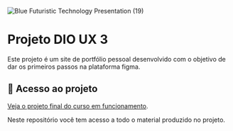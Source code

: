 
![Blue Futuristic Technology Presentation (19)](https://github.com/lshv04/uxdio3/assets/169161949/3b6062a6-4ee5-4d30-8800-7e822a4dfd71)


# Projeto DIO UX 3

Este projeto é um site de portfólio pessoal desenvolvido com o objetivo de dar os primeiros passos na plataforma figma. 



## 📁 Acesso ao projeto  

[Veja o projeto final do curso em funcionamento](https://www.figma.com/design/zwIBEhmq6MZWfwlKTmlhCF/Projeto-dio-3?node-id=0-1&t=MiR9w0vMjFPtw8PL-1).

Neste repositório você tem acesso a todo o material produzido no projeto.
